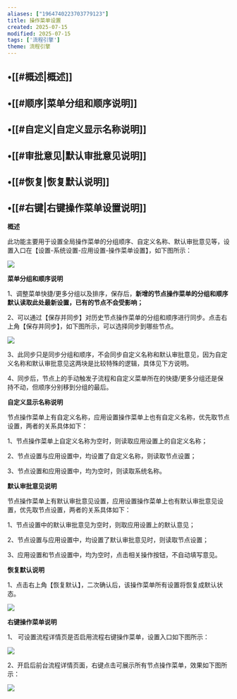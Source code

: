 ```yaml
---
aliases: ["1964740223703779123"]
title: 操作菜单设置
created: 2025-07-15
modified: 2025-07-15
tags: ['流程引擎']
theme: 流程引擎
---
```


## •[[#概述|概述]]

## •[[#顺序|菜单分组和顺序说明]]

## •[[#自定义|自定义显示名称说明]]

## •[[#审批意见|默认审批意见说明]]

## •[[#恢复|恢复默认说明]]

## •[[#右键|右键操作菜单设置说明]]

**概述**

此功能主要用于设置全局操作菜单的分组顺序、自定义名称、默认审批意见等，设置入口在【设置-系统设置-应用设置-操作菜单设置】，如下图所示：

![](https://myhelpdoc.oss-cn-heyuan.aliyuncs.com/mdimages/31a3ba1140df869943cd6bd4ce609440.jpg)

**菜单分组和顺序说明**

1、调整菜单快捷/更多分组以及排序，保存后，**新增的节点操作菜单的分组和顺序默认读取此处最新设置，已有的节点不会受影响；**

2、可以通过【保存并同步】对历史节点操作菜单的分组和顺序进行同步。点击右上角【保存并同步】，如下图所示，可以选择同步到哪些节点。

![](https://myhelpdoc.oss-cn-heyuan.aliyuncs.com/mdimages/b2f0c4d5618c9420c97b92b73d3fe486.jpg)

3、此同步只是同步分组和顺序，不会同步自定义名称和默认审批意见，因为自定义名称和默认审批意见这两块是比较特殊的逻辑，具体见下方说明。

4、同步后，节点上的手动触发子流程和自定义菜单所在的快捷/更多分组还是保持不动，但顺序分别移到分组的最后。

**自定义显示名称说明**

节点操作菜单上有自定义名称，应用设置操作菜单上也有自定义名称，优先取节点设置，两者的关系具体如下：

1、节点操作菜单上自定义名称为空时，则读取应用设置上的自定义名称；

2、节点设置与应用设置中，均设置了自定义名称，则读取节点设置；

3、节点设置和应用设置中，均为空时，则读取系统名称。

**默认审批意见说明**

节点操作菜单上有默认审批意见设置，应用设置操作菜单上也有默认审批意见设置，优先取节点设置，两者的关系具体如下：

1、节点设置中的默认审批意见为空时，则取应用设置上的默认意见；

2、节点设置与应用设置中，均设置了默认审批意见时，则读取节点设置；

3、应用设置和节点设置中，均为空时，点击相关操作按钮，不自动填写意见。

**恢复默认说明**

1、点击右上角【恢复默认】，二次确认后，该操作菜单所有设置将恢复成默认状态。

**![](https://myhelpdoc.oss-cn-heyuan.aliyuncs.com/mdimages/35e5e536ba935cf55cf1a1fdd7c2616d.jpg)**

**右键操作菜单说明**

1、 可设置流程详情页是否启用流程右键操作菜单，设置入口如下图所示：

![](https://myhelpdoc.oss-cn-heyuan.aliyuncs.com/mdimages/05e3257954db61a63ef6654a1e5a526c.jpg)

2、开启后前台流程详情页面，右键点击可展示所有节点操作菜单，效果如下图所示：

![](https://myhelpdoc.oss-cn-heyuan.aliyuncs.com/mdimages/d88bc7598083aff3eaeb8df29facf74a.jpg)

